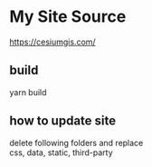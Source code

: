 # My Site Source

https://cesiumgis.com/
 

## build
yarn build 

## how to update site
delete following folders and replace     
css, data, static, third-party
